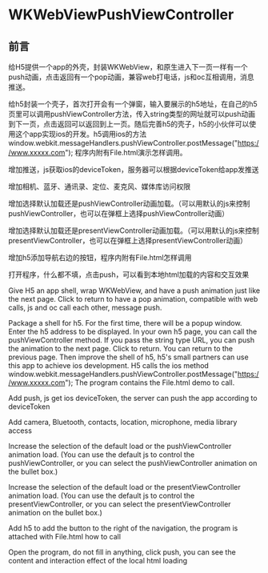 # WKWebViewPushViewController
## 前言
给H5提供一个app的外壳，封装WKWebView，和原生进入下一页一样有一个push动画，点击返回有一个pop动画，兼容web打电话，js和oc互相调用，消息推送。

给h5封装一个壳子，首次打开会有一个弹窗，输入要展示的h5地址，在自己的h5页里可以调用pushViewController方法，传入string类型的网址就可以push动画到下一页，点击返回可以返回到上一页。随后完善h5的壳子，h5的小伙伴可以使用这个app实现ios的开发。h5调用ios的方法                    window.webkit.messageHandlers.pushViewController.postMessage("https://www.xxxxx.com"); 程序内附有File.html演示怎样调用。

增加推送，js获取ios的deviceToken，服务器可以根据deviceToken给app发推送

增加相机、蓝牙、通讯录、定位、麦克风、媒体库访问权限

增加选择默认加载还是pushViewController动画加载。（可以用默认的js来控制pushViewController，也可以在弹框上选择pushViewController动画）

增加选择默认加载还是presentViewController动画加载。（可以用默认的js来控制presentViewController，也可以在弹框上选择presentViewController动画）

增加h5添加导航右边的按钮，程序内附有File.html怎样调用

打开程序，什么都不填，点击push，可以看到本地html加载的内容和交互效果



Give H5 an app shell, wrap WKWebView, and have a push animation just like the next page. Click to return to have a pop animation, compatible with web calls, js and oc call each other, message push.

Package a shell for h5. For the first time, there will be a popup window. Enter the h5 address to be displayed. In your own h5 page, you can call the pushViewController method. If you pass the string type URL, you can push the animation to the next page. Click to return. You can return to the previous page. Then improve the shell of h5, h5's small partners can use this app to achieve ios development. H5 calls the ios method window.webkit.messageHandlers.pushViewController.postMessage("https://www.xxxxx.com"); The program contains the File.html demo to call.

Add push, js get ios deviceToken, the server can push the app according to deviceToken

Add camera, Bluetooth, contacts, location, microphone, media library access

Increase the selection of the default load or the pushViewController animation load. (You can use the default js to control the pushViewController, or you can select the pushViewController animation on the bullet box.)

Increase the selection of the default load or the presentViewController animation load. (You can use the default js to control the presentViewController, or you can select the presentViewController animation on the bullet box.)

Add h5 to add the button to the right of the navigation, the program is attached with File.html how to call

Open the program, do not fill in anything, click push, you can see the content and interaction effect of the local html loading
